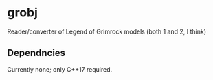 # grobj
Reader/converter of Legend of Grimrock models (both 1 and 2, I think)

## Dependncies

Currently none; only C++17 required.
